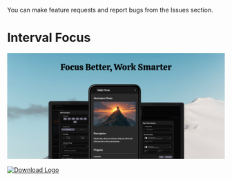 You can make feature requests and report bugs from the Issues section.

# Interval Focus

![Feature Graphic](fg_high.png)

[![Download Logo](download_logo)](https://play.google.com/store/apps/details?id=com.gig.intervall)
